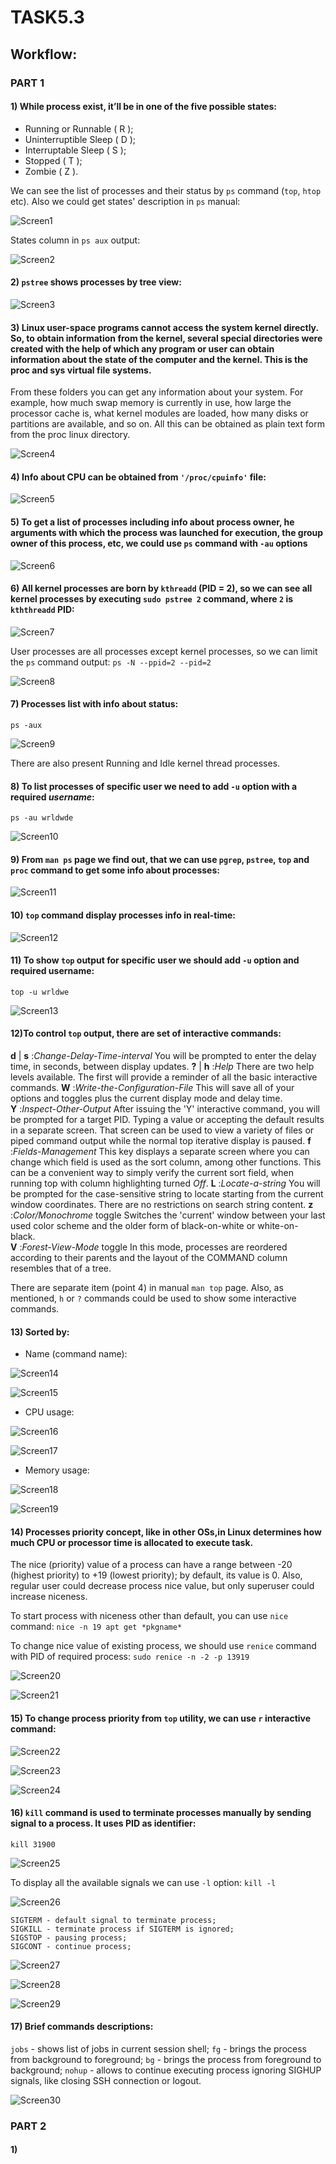 # TASK5.3
## Workflow:


### PART 1
#### 1)  While process exist, it’ll be in one of the five possible states:

-   Running or Runnable ( R );
-   Uninterruptible Sleep ( D );
-   Interruptable Sleep ( S );
-   Stopped ( T );
-   Zombie ( Z ). 

We can see the list of processes and their status by `ps` command (`top`, `htop` etc). Also we could get states' description in `ps` manual:


![Screen1](https://github.com/wrldwde/DevOps_online_Kharkiv_2021Q4/blob/main/m5/task5.3/Screens/S_1.png)

States column in `ps aux` output:


![Screen2](https://github.com/wrldwde/DevOps_online_Kharkiv_2021Q4/blob/main/m5/task5.3/Screens/S_2.png)

#### 2) `pstree` shows processes by tree view:


![Screen3](https://github.com/wrldwde/DevOps_online_Kharkiv_2021Q4/blob/main/m5/task5.3/Screens/S_3.png)

#### 3) Linux user-space programs cannot access the system kernel directly. So, to obtain information from the kernel, several special directories were created with the help of which any program or user can obtain information about the state of the computer and the kernel. This is the proc and sys virtual file systems.

From these folders you can get any information about your system. For example, how much swap memory is currently in use, how large the processor cache is, what kernel modules are loaded, how many disks or partitions are available, and so on. All this can be obtained as plain text form from the proc linux directory.


![Screen4](https://github.com/wrldwde/DevOps_online_Kharkiv_2021Q4/blob/main/m5/task5.3/Screens/S_4.png)

#### 4) Info about CPU can be obtained from `'/proc/cpuinfo'` file:


![Screen5](https://github.com/wrldwde/DevOps_online_Kharkiv_2021Q4/blob/main/m5/task5.3/Screens/S_5.png)

#### 5) To get a list of processes including info about process owner, he arguments with which the process was launched for execution, the group owner of this process, etc, we could use `ps` command with `-au` options


![Screen6](https://github.com/wrldwde/DevOps_online_Kharkiv_2021Q4/blob/main/m5/task5.3/Screens/S_6.png)

#### 6) All kernel processes are born by `kthreadd` (PID = 2), so we can see all kernel processes by executing `sudo pstree 2` command, where `2` is `kththreadd` PID:


![Screen7](https://github.com/wrldwde/DevOps_online_Kharkiv_2021Q4/blob/main/m5/task5.3/Screens/S_7.png)

User processes are all processes except kernel processes, so we can limit the `ps` command output:
`ps -N --ppid=2 --pid=2`


![Screen8](https://github.com/wrldwde/DevOps_online_Kharkiv_2021Q4/blob/main/m5/task5.3/Screens/S_8.png)

#### 7) Processes list with info about status:
`ps -aux`


![Screen9](https://github.com/wrldwde/DevOps_online_Kharkiv_2021Q4/blob/main/m5/task5.3/Screens/S_9.png)

There are also present Running  and Idle kernel thread processes.

#### 8) To list processes of specific user we need to add `-u` option with a required *username*:
`ps -au wrldwde`


![Screen10](https://github.com/wrldwde/DevOps_online_Kharkiv_2021Q4/blob/main/m5/task5.3/Screens/S_10.png)

#### 9) From `man ps` page we find out, that we can use `pgrep`, `pstree`, `top` and `proc` command to get some info about processes:


![Screen11](https://github.com/wrldwde/DevOps_online_Kharkiv_2021Q4/blob/main/m5/task5.3/Screens/S_11.png)

#### 10) `top` command display processes info in real-time:


![Screen12](https://github.com/wrldwde/DevOps_online_Kharkiv_2021Q4/blob/main/m5/task5.3/Screens/S_12.png)

#### 11) To show `top` output for specific user we should add `-u` option and required username:
`top -u wrldwe`


![Screen13](https://github.com/wrldwde/DevOps_online_Kharkiv_2021Q4/blob/main/m5/task5.3/Screens/S_13.png)

#### 12)To control `top` output, there are set of interactive commands: 

**d** | **s** :_Change-Delay-Time-interval_
              You will be prompted to enter the delay time, in seconds,
              between display updates.
**?** | **h** :_Help_
              There are two help levels available.  The first will
              provide a reminder of all the basic interactive commands.
**W** :_Write-the-Configuration-File_
              This will save all of your options and toggles plus the
              current display mode and delay time.           
**Y** :_Inspect-Other-Output_
              After issuing the 'Y' interactive command, you will be
              prompted for a target PID.  Typing a value or accepting
              the default results in a separate screen.  That screen can
              be used to view a variety of files or piped command output
              while the normal top iterative display is paused.
**f** :_Fields-Management_
                 This key displays a separate screen where you can
                 change which field is used as the sort column, among
                 other functions.  This can be a convenient way to
                 simply verify the current sort field, when running top
                 with column highlighting turned _Off_.
**L** :_Locate-a-string_
           You will be prompted for the case-sensitive string to locate
           starting from the current window coordinates.  There are no
           restrictions on search string content.
**z** :_Color/Monochrome_ toggle
              Switches the 'current' window between your last used color
              scheme and the older form of black-on-white or white-on-
              black.           
**V** :_Forest-View-Mode_ toggle
              In this mode, processes are reordered according to their
              parents and the layout of the COMMAND column resembles
              that of a tree.

There are separate item (point 4) in manual `man top` page. Also, as mentioned, `h` or `?` commands could be used to show some interactive commands.


#### 13) Sorted by:
- Name (command name):


![Screen14](https://github.com/wrldwde/DevOps_online_Kharkiv_2021Q4/blob/main/m5/task5.3/Screens/S_14.png)

![Screen15](https://github.com/wrldwde/DevOps_online_Kharkiv_2021Q4/blob/main/m5/task5.3/Screens/S_15.png)

- CPU usage:


![Screen16](https://github.com/wrldwde/DevOps_online_Kharkiv_2021Q4/blob/main/m5/task5.3/Screens/S_16.png)

![Screen17](https://github.com/wrldwde/DevOps_online_Kharkiv_2021Q4/blob/main/m5/task5.3/Screens/S_17.png)

- Memory usage:


![Screen18](https://github.com/wrldwde/DevOps_online_Kharkiv_2021Q4/blob/main/m5/task5.3/Screens/S_18.png)

![Screen19](https://github.com/wrldwde/DevOps_online_Kharkiv_2021Q4/blob/main/m5/task5.3/Screens/S_19.png)

#### 14) Processes priority concept, like in other OSs,in Linux determines how much CPU or processor time is allocated to execute task. 
The nice (priority) value of a process can have a range between -20 (highest priority) to +19 (lowest priority); by default, its value is 0.
Also, regular user could decrease process nice value, but only superuser could increase niceness.

To start process with niceness other than default, you can use `nice` command:
`nice -n 19 apt get *pkgname*`

To change nice value of existing process, we should use `renice` command with PID of required process:
`sudo renice -n -2 -p 13919`


![Screen20](https://github.com/wrldwde/DevOps_online_Kharkiv_2021Q4/blob/main/m5/task5.3/Screens/S_20.png)

![Screen21](https://github.com/wrldwde/DevOps_online_Kharkiv_2021Q4/blob/main/m5/task5.3/Screens/S_21.png)

#### 15) To change process priority from `top` utility, we can use `r` interactive command:


![Screen22](https://github.com/wrldwde/DevOps_online_Kharkiv_2021Q4/blob/main/m5/task5.3/Screens/S_22.png)

![Screen23](https://github.com/wrldwde/DevOps_online_Kharkiv_2021Q4/blob/main/m5/task5.3/Screens/S_23.png)

![Screen24](https://github.com/wrldwde/DevOps_online_Kharkiv_2021Q4/blob/main/m5/task5.3/Screens/S_24.png)

#### 16) `kill` command is used to terminate processes manually by sending signal to a process. It uses PID as identifier:
`kill 31900`


![Screen25](https://github.com/wrldwde/DevOps_online_Kharkiv_2021Q4/blob/main/m5/task5.3/Screens/S_25.png)

To display all the available signals we can use `-l` option:
`kill -l`


![Screen26](https://github.com/wrldwde/DevOps_online_Kharkiv_2021Q4/blob/main/m5/task5.3/Screens/S_26.png)

```
SIGTERM - default signal to terminate process;
SIGKILL - terminate process if SIGTERM is ignored;
SIGSTOP - pausing process;
SIGCONT - continue process;
```


![Screen27](https://github.com/wrldwde/DevOps_online_Kharkiv_2021Q4/blob/main/m5/task5.3/Screens/S_27.png)

![Screen28](https://github.com/wrldwde/DevOps_online_Kharkiv_2021Q4/blob/main/m5/task5.3/Screens/S_28.png)

![Screen29](https://github.com/wrldwde/DevOps_online_Kharkiv_2021Q4/blob/main/m5/task5.3/Screens/S_29.png)

#### 17) Brief commands descriptions:
`jobs` - shows list of jobs in current session shell;
`fg` - brings the process from background to foreground;
`bg` - brings the process from foreground to background;
`nohup` - allows to continue executing process ignoring SIGHUP signals, like closing SSH connection or logout.


![Screen30](https://github.com/wrldwde/DevOps_online_Kharkiv_2021Q4/blob/main/m5/task5.3/Screens/S_30.png)

### PART 2
#### 1)

